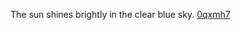 The sun shines brightly in the clear blue sky. <a href="https://en.ueh.edu.vn/nzjn--free-today.html">0qxmh7</a>
